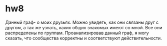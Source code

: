 # hw8
Данный граф- о моих друзьях. Можно увидеть, как они связаны друг с другом, а так же узнать, каких общих знакомых имеют со мной. Все они распределены по группам. Проанализировав данный граф, я могу сказать, что сообщества корректны и соответствуют действительности. 

